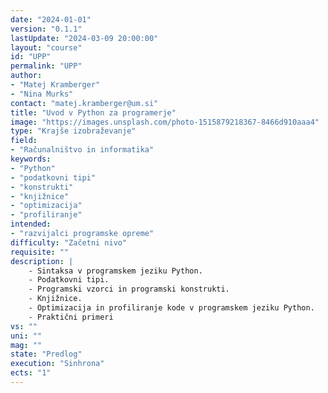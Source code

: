 ```yaml
---
date: "2024-01-01" 
version: "0.1.1"
lastUpdate: "2024-03-09 20:00:00"
layout: "course"
id: "UPP"
permalink: "UPP"
author:
- "Matej Kramberger"
- "Nina Murks"
contact: "matej.kramberger@um.si"
title: "Uvod v Python za programerje"
image: "https://images.unsplash.com/photo-1515879218367-8466d910aaa4"
type: "Krajše izobraževanje"
field:
- "Računalništvo in informatika"
keywords:
- "Python"
- "podatkovni tipi"
- "konstrukti"
- "knjižnice"
- "optimizacija"
- "profiliranje"
intended:
- "razvijalci programske opreme"
difficulty: "Začetni nivo"
requisite: ""
description: |
    - Sintaksa v programskem jeziku Python.
    - Podatkovni tipi.
    - Programski vzorci in programski konstrukti.
    - Knjižnice.
    - Optimizacija in profiliranje kode v programskem jeziku Python.
    - Praktični primeri
vs: ""
uni: ""
mag: ""
state: "Predlog"
execution: "Sinhrona"
ects: "1"
---
```


